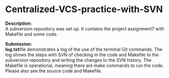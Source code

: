 # Centralized-VCS-practice-with-SVN
<strong>Description:</strong><br>
A subversion repository was set up. It contains the project assignment7 with Makefile and some code.<br>

<strong>Submission:</strong><br>
<strong>log.txt</strong>file demonstrates a log of the use of the terminal Git commands.
The log shows the steps with SVN of checking in the code and Makefile to the subversion repository and writing the changes to the SVN history. The Makefile is operational, meaning there are make commands to run the code. 
Please also see the source code and Makefile. 

